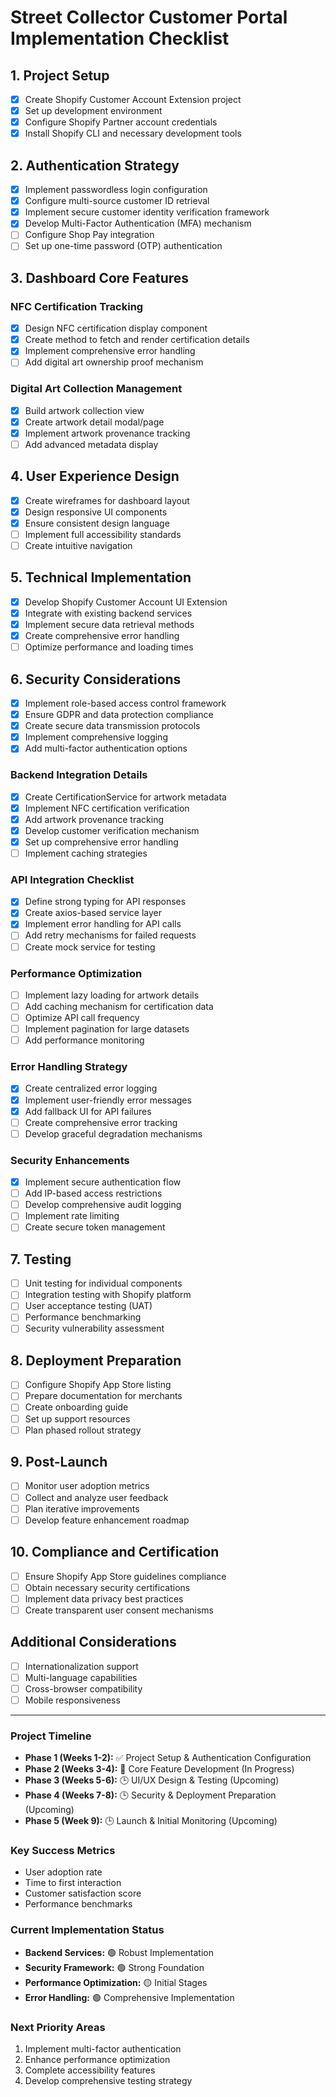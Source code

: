 # Street Collector Customer Portal Implementation Checklist

## 1. Project Setup
- [x] Create Shopify Customer Account Extension project
- [x] Set up development environment
- [x] Configure Shopify Partner account credentials
- [x] Install Shopify CLI and necessary development tools

## 2. Authentication Strategy
- [x] Implement passwordless login configuration
- [x] Configure multi-source customer ID retrieval
- [x] Implement secure customer identity verification framework
- [x] Develop Multi-Factor Authentication (MFA) mechanism
- [ ] Configure Shop Pay integration
- [ ] Set up one-time password (OTP) authentication

## 3. Dashboard Core Features
### NFC Certification Tracking
- [x] Design NFC certification display component
- [x] Create method to fetch and render certification details
- [x] Implement comprehensive error handling
- [ ] Add digital art ownership proof mechanism

### Digital Art Collection Management
- [x] Build artwork collection view
- [x] Create artwork detail modal/page
- [x] Implement artwork provenance tracking
- [ ] Add advanced metadata display

## 4. User Experience Design
- [x] Create wireframes for dashboard layout
- [x] Design responsive UI components
- [x] Ensure consistent design language
- [ ] Implement full accessibility standards
- [ ] Create intuitive navigation

## 5. Technical Implementation
- [x] Develop Shopify Customer Account UI Extension
- [x] Integrate with existing backend services
- [x] Implement secure data retrieval methods
- [x] Create comprehensive error handling
- [ ] Optimize performance and loading times

## 6. Security Considerations
- [x] Implement role-based access control framework
- [x] Ensure GDPR and data protection compliance
- [x] Create secure data transmission protocols
- [x] Implement comprehensive logging
- [x] Add multi-factor authentication options

### Backend Integration Details
- [x] Create CertificationService for artwork metadata
- [x] Implement NFC certification verification
- [x] Add artwork provenance tracking
- [x] Develop customer verification mechanism
- [x] Set up comprehensive error handling
- [ ] Implement caching strategies

### API Integration Checklist
- [x] Define strong typing for API responses
- [x] Create axios-based service layer
- [x] Implement error handling for API calls
- [ ] Add retry mechanisms for failed requests
- [ ] Create mock service for testing

### Performance Optimization
- [ ] Implement lazy loading for artwork details
- [ ] Add caching mechanism for certification data
- [ ] Optimize API call frequency
- [ ] Implement pagination for large datasets
- [ ] Add performance monitoring

### Error Handling Strategy
- [x] Create centralized error logging
- [x] Implement user-friendly error messages
- [x] Add fallback UI for API failures
- [ ] Create comprehensive error tracking
- [ ] Develop graceful degradation mechanisms

### Security Enhancements
- [x] Implement secure authentication flow
- [ ] Add IP-based access restrictions
- [ ] Develop comprehensive audit logging
- [ ] Implement rate limiting
- [ ] Create secure token management

## 7. Testing
- [ ] Unit testing for individual components
- [ ] Integration testing with Shopify platform
- [ ] User acceptance testing (UAT)
- [ ] Performance benchmarking
- [ ] Security vulnerability assessment

## 8. Deployment Preparation
- [ ] Configure Shopify App Store listing
- [ ] Prepare documentation for merchants
- [ ] Create onboarding guide
- [ ] Set up support resources
- [ ] Plan phased rollout strategy

## 9. Post-Launch
- [ ] Monitor user adoption metrics
- [ ] Collect and analyze user feedback
- [ ] Plan iterative improvements
- [ ] Develop feature enhancement roadmap

## 10. Compliance and Certification
- [ ] Ensure Shopify App Store guidelines compliance
- [ ] Obtain necessary security certifications
- [ ] Implement data privacy best practices
- [ ] Create transparent user consent mechanisms

## Additional Considerations
- [ ] Internationalization support
- [ ] Multi-language capabilities
- [ ] Cross-browser compatibility
- [ ] Mobile responsiveness

---

### Project Timeline
- **Phase 1 (Weeks 1-2):** ✅ Project Setup & Authentication Configuration
- **Phase 2 (Weeks 3-4):** 🔄 Core Feature Development (In Progress)
- **Phase 3 (Weeks 5-6):** 🕒 UI/UX Design & Testing (Upcoming)
- **Phase 4 (Weeks 7-8):** 🕒 Security & Deployment Preparation (Upcoming)
- **Phase 5 (Week 9):** 🕒 Launch & Initial Monitoring (Upcoming)

### Key Success Metrics
- User adoption rate
- Time to first interaction
- Customer satisfaction score
- Performance benchmarks

### Current Implementation Status
- **Backend Services:** 🟢 Robust Implementation
- **Security Framework:** 🟢 Strong Foundation
- **Performance Optimization:** 🟡 Initial Stages
- **Error Handling:** 🟢 Comprehensive Implementation

### Next Priority Areas
1. Implement multi-factor authentication
2. Enhance performance optimization
3. Complete accessibility features
4. Develop comprehensive testing strategy 